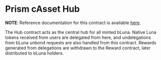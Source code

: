 # Prism cAsset Hub  <!-- omit in toc -->

**NOTE**: Reference documentation for this contract is available [here]().

The Hub contract acts as the central hub for all minted bLuna. Native Luna tokens received from users are delegated from here, and undelegations from bLuna unbond requests are also handled from this contract. Rewards generated from delegations are withdrawn to the Reward contract, later distributed to bLuna holders.

